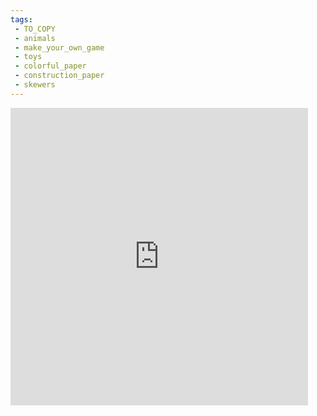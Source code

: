 ```yaml
---
tags:
 - TO_COPY
 - animals
 - make_your_own_game
 - toys
 - colorful_paper
 - construction_paper
 - skewers
---
```

<iframe src="https://www.facebook.com/plugins/video.php?height=476&href=https%3A%2F%2Fwww.facebook.com%2Fthedadlab%2Fvideos%2F376606597695614%2F&show_text=false&width=476&t=0" width="476" height="476" style="border:none;overflow:hidden" scrolling="no" frameborder="0" allowfullscreen="true" allow="autoplay; clipboard-write; encrypted-media; picture-in-picture; web-share" allowFullScreen="true"></iframe>